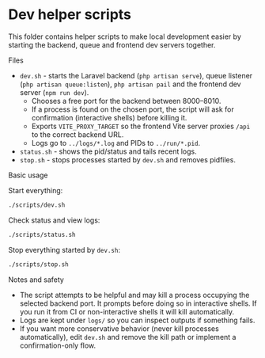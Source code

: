 # Dev helper scripts

This folder contains helper scripts to make local development easier by starting the backend, queue and frontend dev servers together.

Files
- `dev.sh` - starts the Laravel backend (`php artisan serve`), queue listener (`php artisan queue:listen`), `php artisan pail` and the frontend dev server (`npm run dev`).
  - Chooses a free port for the backend between 8000–8010.
  - If a process is found on the chosen port, the script will ask for confirmation (interactive shells) before killing it.
  - Exports `VITE_PROXY_TARGET` so the frontend Vite server proxies `/api` to the correct backend URL.
  - Logs go to `../logs/*.log` and PIDs to `../run/*.pid`.
- `status.sh` - shows the pid/status and tails recent logs.
- `stop.sh` - stops processes started by `dev.sh` and removes pidfiles.

Basic usage

Start everything:
```bash
./scripts/dev.sh
```

Check status and view logs:
```bash
./scripts/status.sh
```

Stop everything started by `dev.sh`:
```bash
./scripts/stop.sh
```

Notes and safety
- The script attempts to be helpful and may kill a process occupying the selected backend port. It prompts before doing so in interactive shells. If you run it from CI or non-interactive shells it will kill automatically.
- Logs are kept under `logs/` so you can inspect outputs if something fails.
- If you want more conservative behavior (never kill processes automatically), edit `dev.sh` and remove the kill path or implement a confirmation-only flow.
